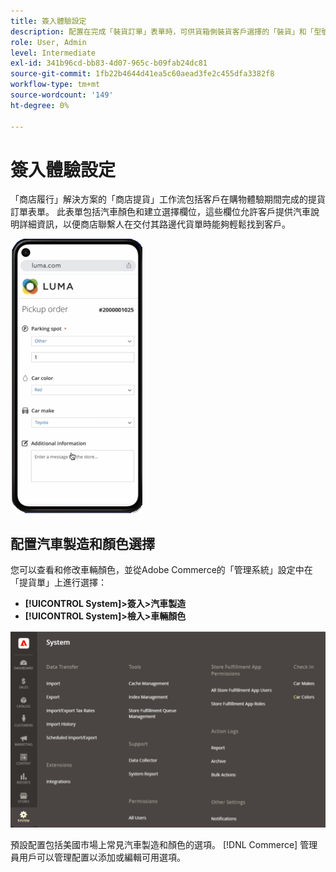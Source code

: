 ```yaml
---
title: 簽入體驗設定
description: 配置在完成「裝貨訂單」表單時，可供貨箱側裝貨客戶選擇的「裝貨」和「型號」。
role: User, Admin
level: Intermediate
exl-id: 341b96cd-bb83-4d07-965c-b09fab24dc81
source-git-commit: 1fb22b4644d41ea5c60aead3fe2c455dfa3382f8
workflow-type: tm+mt
source-wordcount: '149'
ht-degree: 0%

---
```


# 簽入體驗設定

「商店履行」解決方案的「商店提貨」工作流包括客戶在購物體驗期間完成的提貨訂單表單。 此表單包括汽車顏色和建立選擇欄位，這些欄位允許客戶提供汽車說明詳細資訊，以便商店聯繫人在交付其路邊代貨單時能夠輕鬆找到客戶。

![[!DNL Check-In Experience Car Make] 和 [!DNL Model] 曲邊拾取設定](assets/checkin-system-settings-car-options.png)

## 配置汽車製造和顏色選擇

您可以查看和修改車輛顏色，並從Adobe Commerce的「管理系統」設定中在「提貨單」上進行選擇：

- **[!UICONTROL System]>簽入>汽車製造**
- **[!UICONTROL System]>檢入>車輛顏色**

![[!DNL Check-In Experience system configuration for curbside pickup]](assets/check-in-experience-system-config.png)

預設配置包括美國市場上常見汽車製造和顏色的選項。 [!DNL Commerce] 管理員用戶可以管理配置以添加或編輯可用選項。
